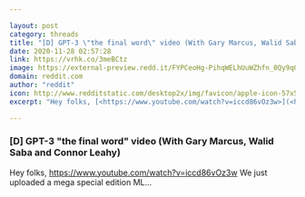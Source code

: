 ```yaml
---

layout: post
category: threads
title: "[D] GPT-3 \"the final word\" video (With Gary Marcus, Walid Saba and Connor Leahy)"
date: 2020-11-28 02:57:28
link: https://vrhk.co/3meBCtz
image: https://external-preview.redd.it/FYPCeoHg-PihqWELhUuWZhfn_0Qy9qO-PBdv-NsUsos.jpg?width=480&height=251.308900524&auto=webp&crop=480:251.308900524,smart&s=dc9eba0c8d9d673f30bcf99babcd89610669be18
domain: reddit.com
author: "reddit"
icon: http://www.redditstatic.com/desktop2x/img/favicon/apple-icon-57x57.png
excerpt: "Hey folks, [<https://www.youtube.com/watch?v=iccd86vOz3w>](<https://www.youtube.com/watch?v=iccd86vOz3w>) We just uploaded a mega special edition ML..."

---
```


### [D] GPT-3 "the final word" video (With Gary Marcus, Walid Saba and Connor Leahy)

Hey folks, [<https://www.youtube.com/watch?v=iccd86vOz3w>](<https://www.youtube.com/watch?v=iccd86vOz3w>) We just uploaded a mega special edition ML...